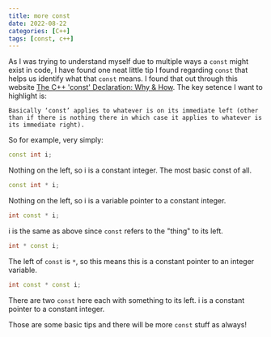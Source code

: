 ```yaml
---
title: more const
date: 2022-08-22
categories: [C++]
tags: [const, c++]
---
```


As I was trying to understand myself due to multiple ways a `const` might exist in code, I have found one neat little tip I found regarding `const` that helps us identify what that `const` means. I found that out through this website [The C++ 'const' Declaration: Why & How](http://duramecho.com/ComputerInformation/WhyHowCppConst.html). The key setence I want to highlight is:

```
Basically ‘const’ applies to whatever is on its immediate left (other than if there is nothing there in which case it applies to whatever is its immediate right).
```

So for example, very simply:
```cpp
const int i;
```
Nothing on the left, so i is a constant integer. The most basic const of all.

```cpp
const int * i;
```
Nothing on the left, so i is a variable pointer to a constant integer.

```cpp
int const * i;
```
i is the same as above since `const` refers to the "thing" to its left.

```cpp
int * const i;
```
The left of `const` is `*`, so this means this is a constant pointer to an integer variable.

```cpp
int const * const i;
```
There are two `const` here each with something to its left. i is a constant pointer to a constant integer.

Those are some basic tips and there will be more `const` stuff as always!